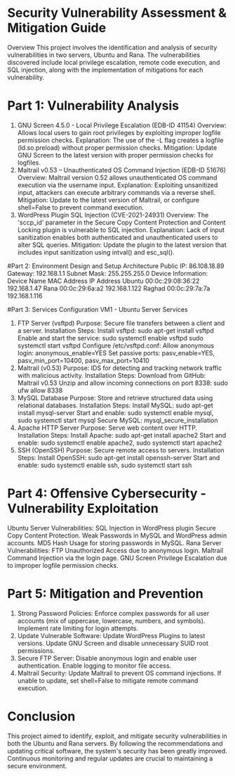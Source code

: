 # Security Vulnerability Assessment & Mitigation Guide
Overview
This project involves the identification and analysis of security vulnerabilities in two servers, Ubuntu and Rana. The vulnerabilities discovered include local privilege escalation, remote code execution, and SQL injection, along with the implementation of mitigations for each vulnerability.

# Part 1: Vulnerability Analysis
1. GNU Screen 4.5.0 - Local Privilege Escalation (EDB-ID 41154)
Overview: Allows local users to gain root privileges by exploiting improper logfile permission checks.
Explanation: The use of the -L flag creates a logfile (ld.so.preload) without proper permission checks.
Mitigation: Update GNU Screen to the latest version with proper permission checks for logfiles.
2. Maltrail v0.53 – Unauthenticated OS Command Injection (EDB-ID 51676)
Overview: Maltrail version 0.52 allows unauthenticated OS command execution via the username input.
Explanation: Exploiting unsanitized input, attackers can execute arbitrary commands via a reverse shell.
Mitigation: Update to the latest version of Maltrail, or configure shell=False to prevent command execution.
3. WordPress Plugin SQL Injection (CVE-2021-24931)
Overview: The 'sccp_id' parameter in the Secure Copy Content Protection and Content Locking plugin is vulnerable to SQL injection.
Explanation: Lack of input sanitization enables both authenticated and unauthenticated users to alter SQL queries.
Mitigation: Update the plugin to the latest version that includes input sanitization using intval() and esc_sql().

#Part 2: Environment Design and Setup
Architecture
Public IP: 86.108.18.89
Gateway: 192.168.1.1
Subnet Mask: 255.255.255.0
Device Information:
Device Name	MAC Address	IP Address
Ubuntu	00:0c:29:08:36:22	192.168.1.47
Rana	00:0c:29:6a:a2
192.168.1.122
Raghad	00:0c:29:7a:7a
192.168.1.116

#Part 3: Services Configuration
VM1 - Ubuntu Server Services
1. FTP Server (vsftpd)
Purpose: Secure file transfers between a client and a server.
Installation Steps:
Install vsftpd: sudo apt-get install vsftpd
Enable and start the service:
sudo systemctl enable vsftpd
sudo systemctl start vsftpd
Configure /etc/vsftpd.conf:
Allow anonymous login: anonymous_enable=YES
Set passive ports: pasv_enable=YES, pasv_min_port=10400, pasv_max_port=10410
3. Maltrail (v0.53)
Purpose: IDS for detecting and tracking network traffic with malicious activity.
Installation Steps:
Download from GitHub: Maltrail v0.53
Unzip and allow incoming connections on port 8338: sudo ufw allow 8338
4. MySQL Database
Purpose: Store and retrieve structured data using relational databases.
Installation Steps:
Install MySQL: sudo apt-get install mysql-server
Start and enable: sudo systemctl enable mysql, sudo systemctl start mysql
Secure MySQL: mysql_secure_installation
5. Apache HTTP Server
Purpose: Serve web content over HTTP.
Installation Steps:
Install Apache: sudo apt-get install apache2
Start and enable: sudo systemctl enable apache2, sudo systemctl start apache2
6. SSH (OpenSSH)
Purpose: Secure remote access to servers.
Installation Steps:
Install OpenSSH: sudo apt-get install openssh-server
Start and enable: sudo systemctl enable ssh, sudo systemctl start ssh

# Part 4: Offensive Cybersecurity - Vulnerability Exploitation
Ubuntu Server Vulnerabilities:
SQL Injection in WordPress plugin Secure Copy Content Protection.
Weak Passwords in MySQL and WordPress admin accounts.
MD5 Hash Usage for storing passwords in MySQL.
Rana Server Vulnerabilities:
FTP Unauthorized Access due to anonymous login.
Maltrail Command Injection via the login page.
GNU Screen Privilege Escalation due to improper logfile permission checks.

# Part 5: Mitigation and Prevention
1. Strong Password Policies:
Enforce complex passwords for all user accounts (mix of uppercase, lowercase, numbers, and symbols).
Implement rate limiting for login attempts.
2. Update Vulnerable Software:
Update WordPress Plugins to latest versions.
Update GNU Screen and disable unnecessary SUID root permissions.
3. Secure FTP Server:
Disable anonymous login and enable user authentication.
Enable logging to monitor file access.
4. Maltrail Security:
Update Maltrail to prevent OS command injections.
If unable to update, set shell=False to mitigate remote command execution.

# Conclusion
This project aimed to identify, exploit, and mitigate security vulnerabilities in both the Ubuntu and Rana servers. By following the recommendations and updating critical software, the system's security has been greatly improved. Continuous monitoring and regular updates are crucial to maintaining a secure environment.

